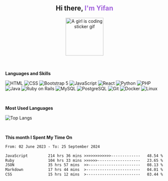 <!---
yifanlicode/yifanlicode is a ✨ special ✨ repository because its `README.md` (this file) appears on your GitHub profile.
--->

<div align="center">
    <h2>Hi there, <span style="color:#A263DC">I'm Yifan</span> </h3>
</div>

<div align="center">
    <img src="https://s2.loli.net/2023/06/27/5x8U6mWybGYN21I.gif" width="120px" height="120px"  alt="A girl is coding sticker gif" >
</div>

<br />

<br />

**Languages and Skills**

![HTML](https://img.shields.io/badge/-HTML-orange?style=flat-square&logo=html5&logoColor=white)
![CSS](https://img.shields.io/badge/-CSS-blue?style=flat-square&logo=css3&logoColor=white)
![Bootstrap 5](https://img.shields.io/badge/-Bootstrap_5-7952B3?style=flat-square&logo=bootstrap&logoColor=white)
![JavaScript](https://img.shields.io/badge/-JavaScript-yellow?style=flat-square&logo=javascript&logoColor=white)
![React](https://img.shields.io/badge/-React-61DAFB?style=flat-square&logo=react&logoColor=white)
![Python](https://img.shields.io/badge/-Python-green?style=flat-square&logo=python&logoColor=white)
![PHP](https://img.shields.io/badge/-PHP-purple?style=flat-square&logo=php&logoColor=white)
![Java](https://img.shields.io/badge/-Java-007396?style=flat-square&logo=java&logoColor=white)
![Ruby on Rails](https://img.shields.io/badge/-Ruby_on_Rails-CC0000?style=flat-square&logo=ruby&logoColor=white)
![MySQL](https://img.shields.io/badge/-MySQL-4479A1?style=flat-square&logo=mysql&logoColor=white)
![PostgreSQL](https://img.shields.io/badge/-PostgreSQL-336791?style=flat-square&logo=postgresql&logoColor=white)
![Git](https://img.shields.io/badge/-Git-F05032?style=flat-square&logo=git&logoColor=white)
![Docker](https://img.shields.io/badge/-Docker-2496ED?style=flat-square&logo=docker&logoColor=white)
![Linux](https://img.shields.io/badge/-Linux-FCC624?style=flat-square&logo=linux&logoColor=black)

 <br />
 
**Most Used Languages**

![Top Langs](https://github-readme-stats.vercel.app/api/top-langs/?username=anuraghazra&layout=compact)

<br />



**This month I Spent My Time On**

<!--START_SECTION:waka-->

```txt
From: 02 June 2023 - To: 25 September 2024

JavaScript         214 hrs 36 mins >>>>>>>>>>>>-------------   48.54 %
Ruby               104 hrs 33 mins >>>>>>-------------------   23.65 %
JSON               35 hrs 57 mins  >>-----------------------   08.13 %
Markdown           17 hrs 44 mins  >------------------------   04.01 %
CSS                15 hrs 12 mins  >------------------------   03.44 %
```

<!--END_SECTION:waka-->

